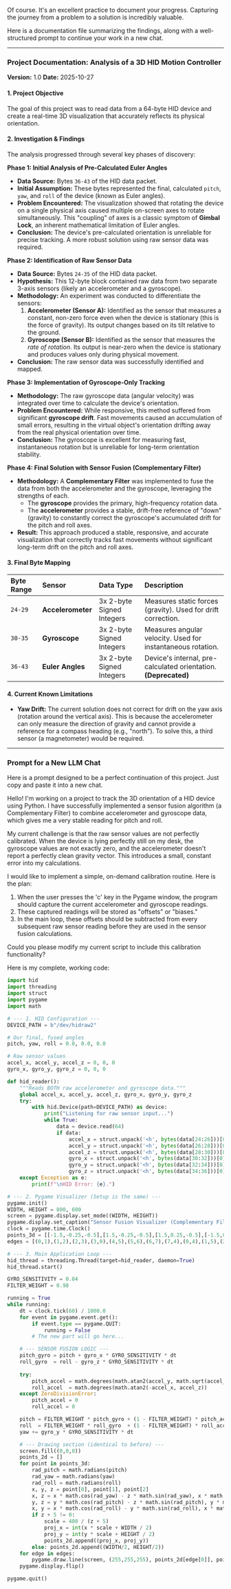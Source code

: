 Of course. It's an excellent practice to document your progress. Capturing the journey from a problem to a solution is incredibly valuable.

Here is a documentation file summarizing the findings, along with a well-structured prompt to continue your work in a new chat.

---

### **Project Documentation: Analysis of a 3D HID Motion Controller**

**Version:** 1.0
**Date:** 2025-10-27

#### **1. Project Objective**

The goal of this project was to read data from a 64-byte HID device and create a real-time 3D visualization that accurately reflects its physical orientation.

#### **2. Investigation & Findings**

The analysis progressed through several key phases of discovery:

**Phase 1: Initial Analysis of Pre-Calculated Euler Angles**

*   **Data Source:** Bytes `36-43` of the HID data packet.
*   **Initial Assumption:** These bytes represented the final, calculated `pitch`, `yaw`, and `roll` of the device (known as Euler angles).
*   **Problem Encountered:** The visualization showed that rotating the device on a single physical axis caused multiple on-screen axes to rotate simultaneously. This "coupling" of axes is a classic symptom of **Gimbal Lock**, an inherent mathematical limitation of Euler angles.
*   **Conclusion:** The device's pre-calculated orientation is unreliable for precise tracking. A more robust solution using raw sensor data was required.

**Phase 2: Identification of Raw Sensor Data**

*   **Data Source:** Bytes `24-35` of the HID data packet.
*   **Hypothesis:** This 12-byte block contained raw data from two separate 3-axis sensors (likely an accelerometer and a gyroscope).
*   **Methodology:** An experiment was conducted to differentiate the sensors:
    1.  **Accelerometer (Sensor A):** Identified as the sensor that measures a constant, non-zero force even when the device is stationary (this is the force of gravity). Its output changes based on its tilt relative to the ground.
    2.  **Gyroscope (Sensor B):** Identified as the sensor that measures the *rate of rotation*. Its output is near-zero when the device is stationary and produces values only during physical movement.
*   **Conclusion:** The raw sensor data was successfully identified and mapped.

**Phase 3: Implementation of Gyroscope-Only Tracking**

*   **Methodology:** The raw gyroscope data (angular velocity) was integrated over time to calculate the device's orientation.
*   **Problem Encountered:** While responsive, this method suffered from significant **gyroscope drift**. Fast movements caused an accumulation of small errors, resulting in the virtual object's orientation drifting away from the real physical orientation over time.
*   **Conclusion:** The gyroscope is excellent for measuring fast, instantaneous rotation but is unreliable for long-term orientation stability.

**Phase 4: Final Solution with Sensor Fusion (Complementary Filter)**

*   **Methodology:** A **Complementary Filter** was implemented to fuse the data from both the accelerometer and the gyroscope, leveraging the strengths of each.
    *   The **gyroscope** provides the primary, high-frequency rotation data.
    *   The **accelerometer** provides a stable, drift-free reference of "down" (gravity) to constantly correct the gyroscope's accumulated drift for the pitch and roll axes.
*   **Result:** This approach produced a stable, responsive, and accurate visualization that correctly tracks fast movements without significant long-term drift on the pitch and roll axes.

#### **3. Final Byte Mapping**

| Byte Range | Sensor            | Data Type                   | Description                                             |
| :--------- | :---------------- | :-------------------------- | :------------------------------------------------------ |
| `24-29`    | **Accelerometer** | 3x 2-byte Signed Integers   | Measures static forces (gravity). Used for drift correction. |
| `30-35`    | **Gyroscope**     | 3x 2-byte Signed Integers   | Measures angular velocity. Used for instantaneous rotation. |
| `36-43`    | **Euler Angles**  | 3x 2-byte Signed Integers   | Device's internal, pre-calculated orientation. **(Deprecated)** |

#### **4. Current Known Limitations**

*   **Yaw Drift:** The current solution does not correct for drift on the yaw axis (rotation around the vertical axis). This is because the accelerometer can only measure the direction of gravity and cannot provide a reference for a compass heading (e.g., "north"). To solve this, a third sensor (a magnetometer) would be required.

---

### **Prompt for a New LLM Chat**

Here is a prompt designed to be a perfect continuation of this project. Just copy and paste it into a new chat.

Hello! I'm working on a project to track the 3D orientation of a HID device using Python. I have successfully implemented a sensor fusion algorithm (a Complementary Filter) to combine accelerometer and gyroscope data, which gives me a very stable reading for pitch and roll.

My current challenge is that the raw sensor values are not perfectly calibrated. When the device is lying perfectly still on my desk, the gyroscope values are not exactly zero, and the accelerometer doesn't report a perfectly clean gravity vector. This introduces a small, constant error into my calculations.

I would like to implement a simple, on-demand calibration routine. Here is the plan:

1.  When the user presses the 'c' key in the Pygame window, the program should capture the current accelerometer and gyroscope readings.
2.  These captured readings will be stored as "offsets" or "biases."
3.  In the main loop, these offsets should be subtracted from every subsequent raw sensor reading before they are used in the sensor fusion calculations.

Could you please modify my current script to include this calibration functionality?

Here is my complete, working code:

```python
import hid
import threading
import struct
import pygame
import math

# --- 1. HID Configuration ---
DEVICE_PATH = b"/dev/hidraw2"

# Our final, fused angles
pitch, yaw, roll = 0.0, 0.0, 0.0

# Raw sensor values
accel_x, accel_y, accel_z = 0, 0, 0
gyro_x, gyro_y, gyro_z = 0, 0, 0

def hid_reader():
    """Reads BOTH raw accelerometer and gyroscope data."""
    global accel_x, accel_y, accel_z, gyro_x, gyro_y, gyro_z
    try:
        with hid.Device(path=DEVICE_PATH) as device:
            print("Listening for raw sensor input...")
            while True:
                data = device.read(64)
                if data:
                    accel_x = struct.unpack('<h', bytes(data[24:26]))[0]
                    accel_y = struct.unpack('<h', bytes(data[26:28]))[0]
                    accel_z = struct.unpack('<h', bytes(data[28:30]))[0]
                    gyro_x = struct.unpack('<h', bytes(data[30:32]))[0]
                    gyro_y = struct.unpack('<h', bytes(data[32:34]))[0]
                    gyro_z = struct.unpack('<h', bytes(data[34:36]))[0]
    except Exception as e:
        print(f"\nHID Error: {e}.")

# --- 2. Pygame Visualizer (Setup is the same) ---
pygame.init()
WIDTH, HEIGHT = 800, 600
screen = pygame.display.set_mode((WIDTH, HEIGHT))
pygame.display.set_caption("Sensor Fusion Visualizer (Complementary Filter)")
clock = pygame.time.Clock()
points_3d = [[-1.5,-0.25,-0.5],[1.5,-0.25,-0.5],[1.5,0.25,-0.5],[-1.5,0.25,-0.5],[-1.5,-0.25,0.5],[1.5,-0.25,0.5],[1.5,0.25,0.5],[-1.5,0.25,0.5]]
edges = [(0,1),(1,2),(2,3),(3,0),(4,5),(5,6),(6,7),(7,4),(0,4),(1,5),(2,6),(3,7)]

# --- 3. Main Application Loop ---
hid_thread = threading.Thread(target=hid_reader, daemon=True)
hid_thread.start()

GYRO_SENSITIVITY = 0.04
FILTER_WEIGHT = 0.98

running = True
while running:
    dt = clock.tick(60) / 1000.0
    for event in pygame.event.get():
        if event.type == pygame.QUIT:
            running = False
        # The new part will go here...

    # --- SENSOR FUSION LOGIC ---
    pitch_gyro = pitch + gyro_x * GYRO_SENSITIVITY * dt
    roll_gyro  = roll - gyro_z * GYRO_SENSITIVITY * dt
    
    try:
        pitch_accel = math.degrees(math.atan2(accel_y, math.sqrt(accel_x**2 + accel_z**2)))
        roll_accel  = math.degrees(math.atan2(-accel_x, accel_z))
    except ZeroDivisionError:
        pitch_accel = 0
        roll_accel = 0

    pitch = FILTER_WEIGHT * pitch_gyro + (1 - FILTER_WEIGHT) * pitch_accel
    roll  = FILTER_WEIGHT * roll_gyro  + (1 - FILTER_WEIGHT) * roll_accel
    yaw += gyro_y * GYRO_SENSITIVITY * dt

    # --- Drawing section (identical to before) ---
    screen.fill((0,0,0))
    points_2d = []
    for point in points_3d:
        rad_pitch = math.radians(pitch)
        rad_yaw = math.radians(yaw)
        rad_roll = math.radians(roll)
        x, y, z = point[0], point[1], point[2]
        x, z = x * math.cos(rad_yaw) - z * math.sin(rad_yaw), x * math.sin(rad_yaw) + z * math.cos(rad_yaw)
        y, z = y * math.cos(rad_pitch) - z * math.sin(rad_pitch), y * math.sin(rad_pitch) + z * math.cos(rad_pitch)
        x, y = x * math.cos(rad_roll) - y * math.sin(rad_roll), x * math.sin(rad_roll) + y * math.cos(rad_roll)
        if z + 5 != 0:
            scale = 400 / (z + 5)
            proj_x = int(x * scale + WIDTH / 2)
            proj_y = int(y * scale + HEIGHT / 2)
            points_2d.append((proj_x, proj_y))
        else: points_2d.append((WIDTH/2, HEIGHT/2))
    for edge in edges:
        pygame.draw.line(screen, (255,255,255), points_2d[edge[0]], points_2d[edge[1]], 2)
    pygame.display.flip()

pygame.quit()
```